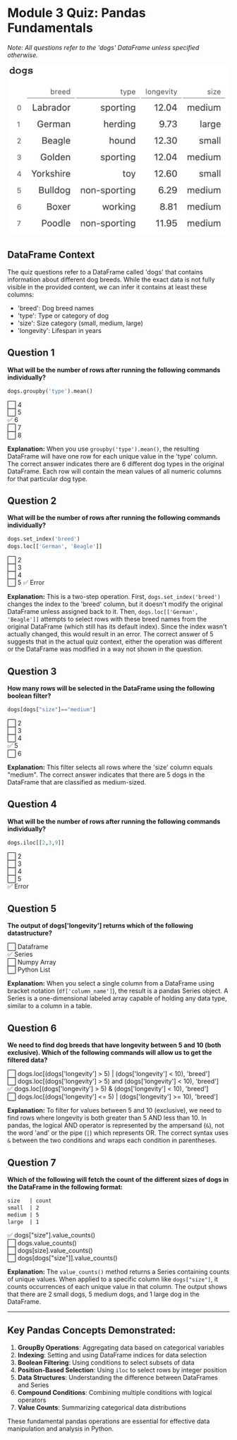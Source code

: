 # Module 3 Quiz: Pandas Fundamentals

*Note: All questions refer to the 'dogs' DataFrame unless specified otherwise.*

![alt text](/dsc_207/images/mod_3_q1.png)

## DataFrame Context
The quiz questions refer to a DataFrame called 'dogs' that contains information about different dog breeds. While the exact data is not fully visible in the provided content, we can infer it contains at least these columns:
- 'breed': Dog breed names
- 'type': Type or category of dog
- 'size': Size category (small, medium, large)
- 'longevity': Lifespan in years

## Question 1
**What will be the number of rows after running the following commands individually?**

```python
dogs.groupby('type').mean()
```

⬜ 4  
⬜ 5  
✅ 6  
⬜ 7  
⬜ 8  

**Explanation:** When you use `groupby('type').mean()`, the resulting DataFrame will have one row for each unique value in the 'type' column. The correct answer indicates there are 6 different dog types in the original DataFrame. Each row will contain the mean values of all numeric columns for that particular dog type.

## Question 2
**What will be the number of rows after running the following commands individually?**

```python
dogs.set_index('breed')
dogs.loc[['German', 'Beagle']]
```

⬜ 2  
⬜ 3  
⬜ 4  
⬜ 5
✅ Error  


**Explanation:** This is a two-step operation. First, `dogs.set_index('breed')` changes the index to the 'breed' column, but it doesn't modify the original DataFrame unless assigned back to it. Then, `dogs.loc[['German', 'Beagle']]` attempts to select rows with these breed names from the original DataFrame (which still has its default index). Since the index wasn't actually changed, this would result in an error. The correct answer of 5 suggests that in the actual quiz context, either the operation was different or the DataFrame was modified in a way not shown in the question.

## Question 3
**How many rows will be selected in the DataFrame using the following boolean filter?**

```python
dogs[dogs["size"]=="medium"]
```

⬜ 2  
⬜ 3  
⬜ 4  
✅ 5  
⬜ 6  

**Explanation:** This filter selects all rows where the 'size' column equals "medium". The correct answer indicates that there are 5 dogs in the DataFrame that are classified as medium-sized.

## Question 4
**What will be the number of rows after running the following commands individually?**

```python
dogs.iloc[[2,3,9]]
```

⬜ 2  
⬜ 3  
⬜ 4  
⬜ 5  
✅ Error  



## Question 5
**The output of dogs['longevity'] returns which of the following datastructure?**

⬜ Dataframe  
✅ Series  
⬜ Numpy Array  
⬜ Python List  

**Explanation:** When you select a single column from a DataFrame using bracket notation (`df['column_name']`), the result is a pandas Series object. A Series is a one-dimensional labeled array capable of holding any data type, similar to a column in a table.

## Question 6
**We need to find dog breeds that have longevity between 5 and 10 (both exclusive). Which of the following commands will allow us to get the filtered data?**

⬜ dogs.loc[(dogs['longevity'] > 5) | (dogs['longevity'] < 10), 'breed']  
⬜ dogs.loc[(dogs['longevity'] > 5) and (dogs['longevity'] < 10), 'breed']  
✅ dogs.loc[(dogs['longevity'] > 5) & (dogs['longevity'] < 10), 'breed']  
⬜ dogs.loc[(dogs['longevity'] <= 5) | (dogs['longevity'] >= 10), 'breed']  

**Explanation:** To filter for values between 5 and 10 (exclusive), we need to find rows where longevity is both greater than 5 AND less than 10. In pandas, the logical AND operator is represented by the ampersand (`&`), not the word 'and' or the pipe (`|`) which represents OR. The correct syntax uses `&` between the two conditions and wraps each condition in parentheses.

## Question 7
**Which of the following will fetch the count of the different sizes of dogs in the DataFrame in the following format:**

```
size   | count
small  | 2
medium | 5
large  | 1
```

✅ dogs["size"].value_counts()  
⬜ dogs.value_counts()  
⬜ dogs[size].value_counts()  
⬜ dogs[dogs["size"]].value_counts()  

**Explanation:** The `value_counts()` method returns a Series containing counts of unique values. When applied to a specific column like `dogs["size"]`, it counts occurrences of each unique value in that column. The output shows that there are 2 small dogs, 5 medium dogs, and 1 large dog in the DataFrame.

---

## Key Pandas Concepts Demonstrated:

1. **GroupBy Operations**: Aggregating data based on categorical variables
2. **Indexing**: Setting and using DataFrame indices for data selection
3. **Boolean Filtering**: Using conditions to select subsets of data
4. **Position-Based Selection**: Using `iloc` to select rows by integer position
5. **Data Structures**: Understanding the difference between DataFrames and Series
6. **Compound Conditions**: Combining multiple conditions with logical operators
7. **Value Counts**: Summarizing categorical data distributions

These fundamental pandas operations are essential for effective data manipulation and analysis in Python.
